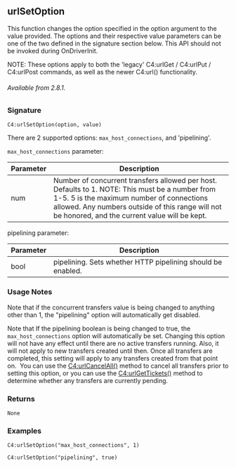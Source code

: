 ## urlSetOption

This function changes the option specified in the option argument to the value provided. The options and their respective value parameters can be one of the two defined in the signature section below. This API should not be invoked during OnDriverInit.

NOTE: These options apply to both the 'legacy' C4:urlGet / C4:urlPut / C4:urlPost commands, as well as the newer C4:url() functionality.

###### Available from 2.8.1.

### Signature

`C4:urlSetOption(option, value)`

There are 2 supported options: `max_host_connections`, and 'pipelining'.

`max_host_connections` parameter:

| Parameter | Description |
| --- | --- |
| num | Number of concurrent transfers allowed per host. Defaults to 1. NOTE: This must be a number from 1-5.  5 is the maximum number of connections allowed. Any numbers outside of this range will not be honored, and the current value will be kept. |

pipelining parameter:

| Parameter | Description |
| --- | --- |
| bool | pipelining. Sets whether HTTP pipelining should be enabled. |

### Usage Notes

Note that if the concurrent transfers value is being changed to anything other than 1, the "pipelining" option will automatically get disabled.

Note that If the pipelining boolean is being changed to true, the `max_host_connections` option will automatically be set. Changing this option will not have any effect until there are no active transfers running. Also, it will not apply to new transfers created until then. Once all transfers are completed, this setting will apply to any transfers created from that point on.  You can use the [C4:urlCancelAll()][1] method to cancel all transfers prior to setting this option, or you can use the [C4:urlGetTickets()][2] method to determine whether any transfers are currently pending.


### Returns

`None`


### Examples

`C4:urlSetOption("max_host_connections", 1)`

`C4:urlSetOption("pipelining", true)`


[1]:	https://snap-one.github.io/docs-driverworks-api/#urlcancelall
[2]:	https://snap-one.github.io/docs-driverworks-api/#urlgettickets